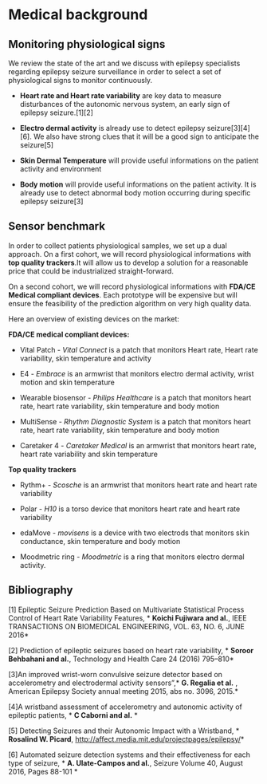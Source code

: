 # Medical background


## Monitoring physiological signs
We review the state of the art and we discuss with epilepsy specialists regarding epilepsy seizure surveillance in order to select a set of physiological signs to monitor continuously.

* **Heart rate and Heart rate variability** are key data to measure disturbances of the autonomic nervous system, an early sign of epilepsy seizure.[1][2]

* **Electro dermal activity** is already use to detect epilepsy seizure[3][4][6]. We also have strong clues that it will be a good sign to anticipate the seizure[5]

* **Skin Dermal Temperature** will provide useful informations on the patient activity and environment

* **Body motion** will provide useful informations on the patient activity. It is already use to detect abnormal body motion occurring during specific epilepsy seizure[3]


## Sensor benchmark
In order to collect patients physiological samples, we set up a dual approach.
On a first cohort, we will record physiological informations with **top quality trackers**.It will allow us to develop a solution for a reasonable price that could be industrialized straight-forward.

On a second cohort, we will record physiological informations with **FDA/CE Medical compliant devices**. Each prototype will be expensive but will ensure the feasibility of the prediction algorithm on very high quality data.

Here an overview of existing devices on the market:

**FDA/CE medical compliant devices:**
  * Vital Patch - *Vital Connect* is a patch that monitors Heart rate, Heart rate variability, skin temperature and activity

  * E4 - *Embrace* is an armwrist that monitors electro dermal activity, wrist motion and skin temperature

  * Wearable biosensor - *Philips Healthcare* is a patch that monitors heart rate, heart rate variability, skin temperature and body motion

  * MultiSense - *Rhythm Diagnostic System* is a patch that monitors heart rate, heart rate variability, skin temperature and body motion

  * Caretaker 4 - *Caretaker Medical* is an armwrist that monitors heart rate, heart rate variability and skin temperature

**Top quality trackers**
  * Rythm+ - *Scosche* is an armwrist that monitors heart rate and heart rate variability

  * Polar - *H10* is a torso device that monitors heart rate and heart rate variability

  * edaMove - *movisens* is a device with two electrods that monitors skin conductance, skin temperature and body motion

  * Moodmetric ring - *Moodmetric* is a ring that monitors electro dermal activity.

## Bibliography
[1] Epileptic Seizure Prediction Based on Multivariate
Statistical Process Control of Heart Rate Variability Features, * **Koichi Fujiwara and al.**, IEEE TRANSACTIONS ON BIOMEDICAL ENGINEERING, VOL. 63, NO. 6, JUNE 2016*

[2] Prediction of epileptic seizures based on
heart rate variability, * **Soroor Behbahani and al.**, Technology and Health Care 24 (2016) 795–810*

[3]An improved wrist-­worn convulsive seizure detector based on accelerometry and
electrodermal activity sensors”,* **G. Regalia et al.** , American Epilepsy Society annual meeting 2015, abs no. 3096, 2015.*

[4]A  wristband  assessment  of  accelerometry and  autonomic  activity of epileptic  patients, * **C Caborni and al.** *

[5] Detecting Seizures and their Autonomic Impact with a Wristband, * **Rosalind W. Picard**,  http://affect.media.mit.edu/projectpages/epilepsy/*

[6] Automated seizure detection systems and their effectiveness for each type of seizure, * **A.
Ulate-Campos and al.**,  Seizure Volume 40, August 2016, Pages 88-101 *
